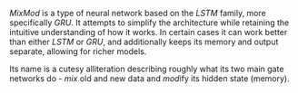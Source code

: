 *MixMod* is a type of neural network based on the *LSTM* family, more specifically
*GRU*. It attempts to simplify the architecture while retaining the intuitive
understanding of how it works. In certain cases it can work better than either
*LSTM* or *GRU*, and additionally keeps its memory and output separate, allowing
for richer models.

Its name is a cutesy alliteration describing roughly what its two main gate
networks do - *mix* old and new data and *mod*ify its hidden state (memory).
